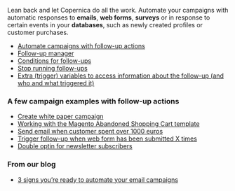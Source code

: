 Lean back and let Copernica do all the work. Automate your campaigns
with automatic responses to **emails**, **web forms**, **surveys** or in
response to certain events in your **databases**, such as newly created
profiles or customer purchases.

-   [Automate campaigns with follow-up
    actions](./automate-campaigns-with-follow-up-actions)
-   [Follow-up
    manager](./follow-up-manager)
-   [Conditions for
    follow-ups](./conditions-for-follow-ups)
-   [Stop running
    follow-ups](./stop-follow-ups)
-   [Extra (trigger) variables to access information about the follow-up
    (and who and what triggered
    it)](./extra-variables-for-follow-ups)

### A few campaign examples with follow-up actions

-   [Create white paper
    campaign](./how-to-make-a-white-paper-marketing-campaign)
-   [Working with the Magento Abandoned Shopping Cart
    template](./working-with-the-magento-abandoned-shopping-cart-template)
-   [Send email when customer spent over 1000
    euros](./send-email-when-customer-spent-over-1000-euros)
-   [Trigger follow-up when web form has been submitted X
    times](./trigger-follow-up-when-web-form-has-been-submitted-x-times)
-   [Double optin for newsletter
    subscribers](./create-a-double-optin-for-new-subscribers)

### From our blog

-   [3 signs you’re ready to automate your email
    campaigns](https://www.copernica.com/en/blog/3-signs-youre-ready-to-automate-your-email-campaigns)

